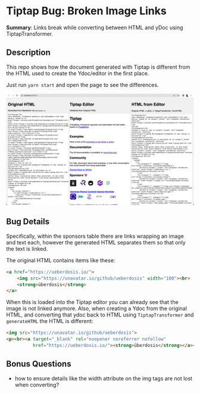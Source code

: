 # Tiptap Bug: Broken Image Links

**Summary**: Links break while converting between HTML and yDoc using TiptapTransformer.

## Description

This repo shows how the document generated with Tiptap is different from the HTML used
to create the Ydoc/editor in the first place.

Just run `yarn start` and open the page to see the differences.

![Screenshot](screenshot.png)

## Bug Details

Specifically, within the sponsors table there are links wrapping an image and text each,
however the generated HTML separates them so that only the text is linked.

The original HTML contains items like these:

```html
<a href="https://ueberdosis.io/">
    <img src="https://unavatar.io/github/ueberdosis" width="100"><br>
    <strong>überdosis</strong>
</a>
```

When this is loaded into the Tiptap editor you can already see that the image is not linked anymore.
Also, when creating a Ydoc from the original HTML, and converting that ydoc back to HTML
using <code>TiptapTransformer</code> and <code>generateHTML</code> the HTML is different:
```html
<img src="https://unavatar.io/github/ueberdosis">
<p><br><a target="_blank" rel="noopener noreferrer nofollow"
          href="https://ueberdosis.io/"><strong>überdosis</strong></a></p>
```

## Bonus Questions

- how to ensure details like the width attribute on the img tags are not lost when converting?
